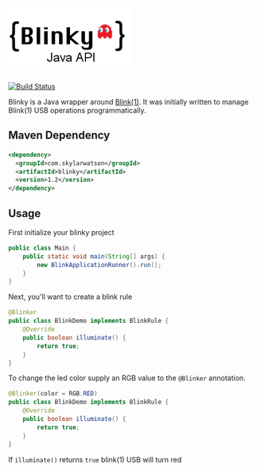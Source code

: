 # ![Blinky Logo](https://github.com/SkylarWatson/blinky/blob/master/src/main/resources/images/blinky-icon.png?raw=true)

[![Build Status](https://travis-ci.org/SkylarWatson/blinky.svg?branch=master)](https://travis-ci.org/SkylarWatson/blinky)

Blinky is a Java wrapper around [Blink(1)](https://blink1.thingm.com/).  It was initially written to manage Blink(1) USB operations programmatically.  

## Maven Dependency

```xml
<dependency>
  <groupId>com.skylarwatson</groupId>
  <artifactId>blinky</artifactId>
  <version>1.2</version>
</dependency>
```

## Usage

First initialize your blinky project

```java
public class Main {
    public static void main(String[] args) {
        new BlinkApplicationRunner().run();
    }
}
```

Next, you'll want to create a blink rule

```java
@Blinker
public class BlinkDemo implements BlinkRule {
    @Override
    public boolean illuminate() {
        return true;
    }
}
```

To change the led color supply an RGB value to the `@Blinker` annotation.

```java
@Blinker(color = RGB.RED)
public class BlinkDemo implements BlinkRule {
    @Override
    public boolean illuminate() {
        return true;
    }
}
```

If `illuminate()` returns `true` blink(1) USB will turn red
